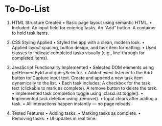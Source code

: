# To-Do-List
1. HTML Structure Created
•	Basic page layout using semantic HTML.
•	Included:
	An input field for entering tasks.
	An “Add” button.
	A container to hold task items.

2. CSS Styling Applied
•	Styled the app with a clean, modern look.
•	Applied layout spacing, button design, and task item formatting.
•	Used classes to indicate completed tasks visually (e.g., line-through for completed items).

3. JavaScript Functionality Implemented
•	Selected DOM elements using getElementById and querySelector.
•	Added event listener to the Add button to:
	Capture input text.
	Create and append a new task item dynamically to the list.
•	Each task includes:
	A checkbox for the task text (clickable to mark as complete).
	A remove button to delete the task.
•	Implemented task completion toggle using .classList.toggle().
•	Implemented task deletion using .remove().
•	Input clears after adding a task.
•	All interactions happen instantly — no page reloads.

4. Tested Features
•	Adding tasks.
•	Marking tasks as complete.
•	Removing tasks.
•	UI updates in real time.
